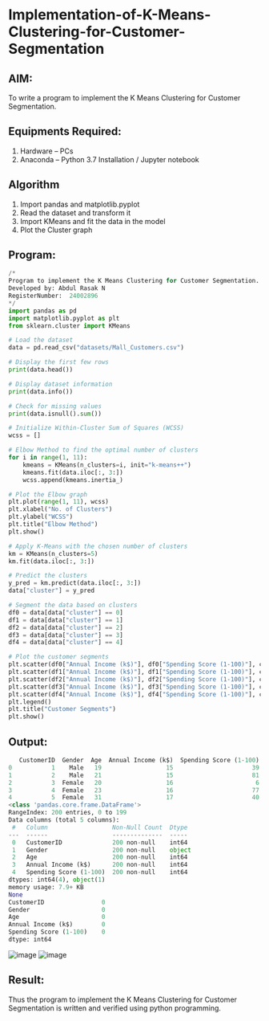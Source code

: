 # Implementation-of-K-Means-Clustering-for-Customer-Segmentation

## AIM:
To write a program to implement the K Means Clustering for Customer Segmentation.

## Equipments Required:
1. Hardware – PCs
2. Anaconda – Python 3.7 Installation / Jupyter notebook

## Algorithm
1. Import pandas and matplotlib.pyplot
2. Read the dataset and transform it
3. Import KMeans and fit the data in the model
4. Plot the Cluster graph

## Program:
```python
/*
Program to implement the K Means Clustering for Customer Segmentation.
Developed by: Abdul Rasak N 
RegisterNumber:  24002896
*/
import pandas as pd
import matplotlib.pyplot as plt
from sklearn.cluster import KMeans

# Load the dataset
data = pd.read_csv("datasets/Mall_Customers.csv")

# Display the first few rows
print(data.head())

# Display dataset information
print(data.info())

# Check for missing values
print(data.isnull().sum())

# Initialize Within-Cluster Sum of Squares (WCSS)
wcss = []

# Elbow Method to find the optimal number of clusters
for i in range(1, 11):
    kmeans = KMeans(n_clusters=i, init="k-means++")
    kmeans.fit(data.iloc[:, 3:])
    wcss.append(kmeans.inertia_)

# Plot the Elbow graph
plt.plot(range(1, 11), wcss)
plt.xlabel("No. of Clusters")
plt.ylabel("WCSS")
plt.title("Elbow Method")
plt.show()

# Apply K-Means with the chosen number of clusters
km = KMeans(n_clusters=5)
km.fit(data.iloc[:, 3:])

# Predict the clusters
y_pred = km.predict(data.iloc[:, 3:])
data["cluster"] = y_pred

# Segment the data based on clusters
df0 = data[data["cluster"] == 0]
df1 = data[data["cluster"] == 1]
df2 = data[data["cluster"] == 2]
df3 = data[data["cluster"] == 3]
df4 = data[data["cluster"] == 4]

# Plot the customer segments
plt.scatter(df0["Annual Income (k$)"], df0["Spending Score (1-100)"], c="red", label="Cluster 0")
plt.scatter(df1["Annual Income (k$)"], df1["Spending Score (1-100)"], c="black", label="Cluster 1")
plt.scatter(df2["Annual Income (k$)"], df2["Spending Score (1-100)"], c="blue", label="Cluster 2")
plt.scatter(df3["Annual Income (k$)"], df3["Spending Score (1-100)"], c="green", label="Cluster 3")
plt.scatter(df4["Annual Income (k$)"], df4["Spending Score (1-100)"], c="magenta", label="Cluster 4")
plt.legend()
plt.title("Customer Segments")
plt.show()

```

## Output:
```python
   CustomerID  Gender  Age  Annual Income (k$)  Spending Score (1-100)
0           1    Male   19                  15                      39
1           2    Male   21                  15                      81
2           3  Female   20                  16                       6
3           4  Female   23                  16                      77
4           5  Female   31                  17                      40
<class 'pandas.core.frame.DataFrame'>
RangeIndex: 200 entries, 0 to 199
Data columns (total 5 columns):
 #   Column                  Non-Null Count  Dtype 
---  ------                  --------------  ----- 
 0   CustomerID              200 non-null    int64 
 1   Gender                  200 non-null    object
 2   Age                     200 non-null    int64 
 3   Annual Income (k$)      200 non-null    int64 
 4   Spending Score (1-100)  200 non-null    int64 
dtypes: int64(4), object(1)
memory usage: 7.9+ KB
None
CustomerID                0
Gender                    0
Age                       0
Annual Income (k$)        0
Spending Score (1-100)    0
dtype: int64
```
![image](https://github.com/user-attachments/assets/c0b35fa8-aeea-4fef-ae57-3d52f7b53802)
![image](https://github.com/user-attachments/assets/9af95aee-d0bf-4fc4-bd4d-f4ea405a3862)



## Result:
Thus the program to implement the K Means Clustering for Customer Segmentation is written and verified using python programming.
